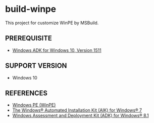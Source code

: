 # build-winpe

This project for customize WinPE by MSBuild.


## PREREQUISITE

* [Windows ADK for Windows 10, Version 1511](https://developer.microsoft.com/en-us/windows/hardware/windows-assessment-deployment-kit)


## SUPPORT VERSION

* Windows 10


## REFERENCES

* [Windows PE (WinPE)](https://msdn.microsoft.com/en-us/windows/hardware/commercialize/manufacture/desktop/winpe-intro)
* [The Windows® Automated Installation Kit (AIK) for Windows® 7 ](https://www.microsoft.com/en-us/download/details.aspx?id=5753)
* [Windows Assessment and Deployment Kit (ADK) for Windows® 8.1](https://www.microsoft.com/en-US/download/details.aspx?id=39982)